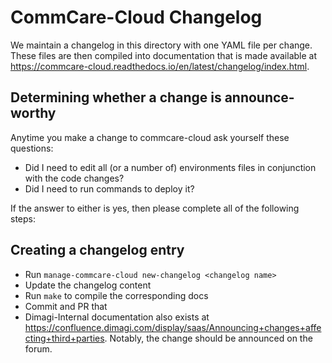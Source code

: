 # CommCare-Cloud Changelog

We maintain a changelog in this directory with one YAML file per change.
These files are then compiled into documentation that is made available at
https://commcare-cloud.readthedocs.io/en/latest/changelog/index.html.

## Determining whether a change is announce-worthy

Anytime you make a change to commcare-cloud ask yourself these questions:

- Did I need to edit all (or a number of) environments files in conjunction with the code changes?
- Did I need to run commands to deploy it?

If the answer to either is yes, then please complete all of the following steps:

## Creating a changelog entry
- Run `manage-commcare-cloud new-changelog <changelog name>`
- Update the changelog content
- Run `make` to compile the corresponding docs
- Commit and PR that
- Dimagi-Internal documentation also exists at
  https://confluence.dimagi.com/display/saas/Announcing+changes+affecting+third+parties.
  Notably, the change should be announced on the forum.

